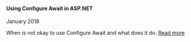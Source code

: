 #### Using Configure Await in ASP.NET 
January 2018

When is not okay to use Configure Await and what does it do. [Read more](./2018/configureAwait.md)